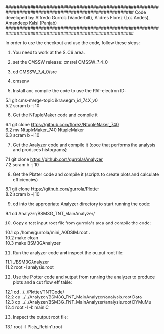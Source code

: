 #######################################################################################################
Code developed by: Alfredo Gurrola (Vanderbilt), Andres Florez (Los Andes), Amandeep Kalsi (Panjab)
#######################################################################################################

In order to use the checkout and use the code, follow these steps:

1. You need to work at the SLC6 area.

2. set the CMSSW release: cmsrel CMSSW_7_4_0

3. cd CMSSW_7_4_0/src

4. cmsenv

5. Install and compile the code to use the PAT-electron ID:

  5.1 git cms-merge-topic ikrav:egm_id_74X_v0 <br>
  5.2 scram b -j 10

6. Get the NTupleMaker code and compile it:
  
  6.1 git clone https://github.com/florez/NtupleMaker_740 <br>
  6.2 mv NtupleMaker_740 NtupleMaker <br>
  6.3 scram b -j 10
  
7. Get the Analyzer code and compile it (code that performs the analysis and produces histograms):

  7.1 git clone https://github.com/gurrola/Analyzer <br>
  7.2 scram b -j 10

8. Get the Plotter code and compile it (scripts to create plots and calculate efficiencies)

  8.1 git clone https://github.com/gurrola/Plotter <br>
  8.2 scram b -j 10

9. cd into the appropriate Analyzer directory to start running the code:

  9.1 cd Analyzer/BSM3G_TNT_MainAnalyzer/

10. Copy a test input root file from gurrola's area and compile the code:

  10.1 cp /home/gurrola/mini_AODSIM.root . <br>
  10.2 make clean <br>
  10.3 make BSM3GAnalyzer
  
11. Run the analyzer code and inspect the output root file:

  11.1 ./BSM3GAnalyzer <br>
  11.2 root -l analysis.root
  
12. Use the Plotter code and output from running the analyzer to produce plots and a cut flow eff table:

  12.1 cd ../../Plotter/TNTCode/ <br>
  12.2 cp ../../Analyzer/BSM3G_TNT_MainAnalyzer/analysis.root Data <br>
  12.3 cp ../../Analyzer/BSM3G_TNT_MainAnalyzer/analysis.root DYMuMu <br>
  12.4 root -l -b main.C

13. Inspect the output root file:

  13.1 root -l Plots_Rebin1.root
